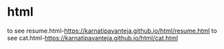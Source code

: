 # html
to see resume.html-https://karnatipavanteja.github.io/html/resume.html
to see cat.html-https://karnatipavanteja.github.io/html/cat.html
